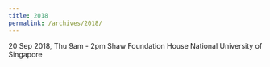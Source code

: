 ```yaml
---
title: 2018
permalink: /archives/2018/
---
```

20 Sep 2018, Thu
9am - 2pm
Shaw Foundation House
National University of Singapore
